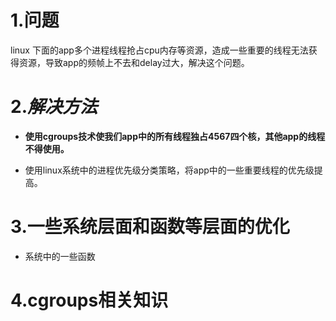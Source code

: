 # 1.问题 
linux 下面的app多个进程线程抢占cpu内存等资源，造成一些重要的线程无法获得资源，导致app的频帧上不去和delay过大，解决这个问题。
# 2.*解决方法*
 * **使用cgroups技术使我们app中的所有线程独占4567四个核，其他app的线程不得使用。**
 
 * 使用linux系统中的进程优先级分类策略，将app中的一些重要线程的优先级提高。

# 3.一些系统层面和函数等层面的优化
 * 系统中的一些函数


# 4.cgroups相关知识


